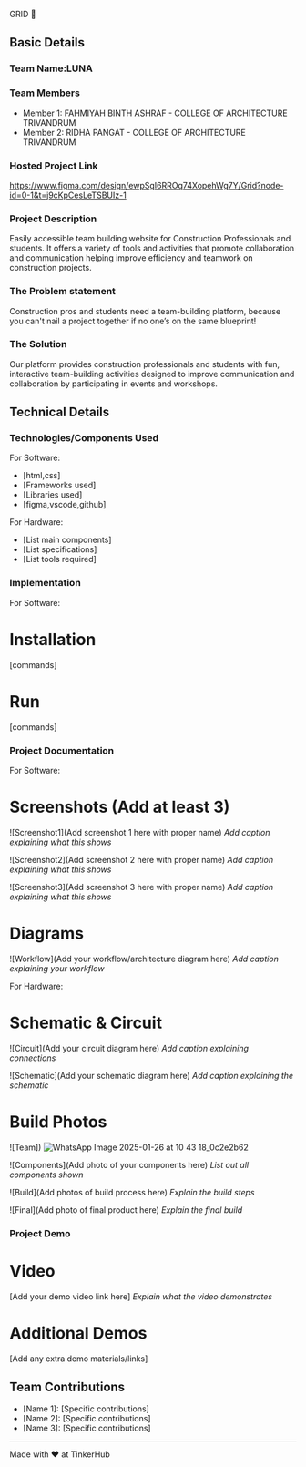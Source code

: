 GRID 🎯


## Basic Details
### Team Name:LUNA


### Team Members
- Member 1: FAHMIYAH BINTH ASHRAF - COLLEGE OF ARCHITECTURE TRIVANDRUM
- Member 2: RIDHA PANGAT - COLLEGE OF ARCHITECTURE TRIVANDRUM


### Hosted Project Link
https://www.figma.com/design/ewpSgI6RROq74XopehWg7Y/Grid?node-id=0-1&t=j9cKpCesLeTSBUIz-1

### Project Description
Easily accessible team building website for Construction Professionals and students. It offers a variety of tools and activities that promote collaboration and communication helping improve efficiency and teamwork on construction projects.

### The Problem statement
Construction pros and students need a team-building platform, because you can't nail a project together if no one’s on the same blueprint!

### The Solution
Our platform provides construction professionals and students with fun, interactive team-building activities designed to improve communication and collaboration by participating in events and workshops.

## Technical Details
### Technologies/Components Used
For Software:
- [html,css]
- [Frameworks used]
- [Libraries used]
- [figma,vscode,github]

For Hardware:
- [List main components]
- [List specifications]
- [List tools required]

### Implementation
For Software:
# Installation
[commands]

# Run
[commands]

### Project Documentation
For Software:

# Screenshots (Add at least 3)
![Screenshot1](Add screenshot 1 here with proper name)
*Add caption explaining what this shows*

![Screenshot2](Add screenshot 2 here with proper name)
*Add caption explaining what this shows*

![Screenshot3](Add screenshot 3 here with proper name)
*Add caption explaining what this shows*

# Diagrams
![Workflow](Add your workflow/architecture diagram here)
*Add caption explaining your workflow*

For Hardware:

# Schematic & Circuit
![Circuit](Add your circuit diagram here)
*Add caption explaining connections*

![Schematic](Add your schematic diagram here)
*Add caption explaining the schematic*

# Build Photos
![Team])
![WhatsApp Image 2025-01-26 at 10 43 18_0c2e2b62](https://github.com/user-attachments/assets/3fb2e60e-7808-4fb9-8cbc-0870414117fa)


![Components](Add photo of your components here)
*List out all components shown*

![Build](Add photos of build process here)
*Explain the build steps*

![Final](Add photo of final product here)
*Explain the final build*

### Project Demo
# Video
[Add your demo video link here]
*Explain what the video demonstrates*

# Additional Demos
[Add any extra demo materials/links]

## Team Contributions
- [Name 1]: [Specific contributions]
- [Name 2]: [Specific contributions]
- [Name 3]: [Specific contributions]

---
Made with ❤️ at TinkerHub

